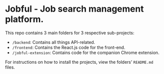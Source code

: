 # Jobful - Job search management platform.

This repo contains 3 main folders for 3 respective sub-projects:
- `/backend`: Contains all things API-related.
- `/frontend`: Contains the React.js code for the front-end.
- `/jobful-extension`: Contains code for the companion Chrome extension.

For instructions on how to install the projects, view the folders' `README.md` files.